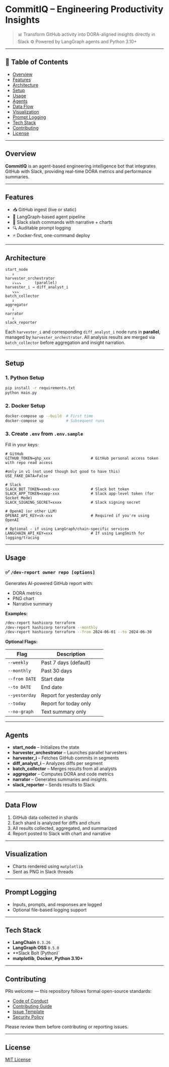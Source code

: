 # **CommitIQ – Engineering Productivity Insights**

> 📊 Transform GitHub activity into DORA-aligned insights directly in Slack
> ⚙️ Powered by LangGraph agents and Python 3.10+

---

## 📑 Table of Contents

* [Overview](#overview)
* [Features](#features)
* [Architecture](#architecture)
* [Setup](#setup)
* [Usage](#usage)
* [Agents](#agents)
* [Data Flow](#data-flow)
* [Visualization](#visualization)
* [Prompt Logging](#prompt-logging)
* [Tech Stack](#tech-stack)
* [Contributing](#contributing)
* [License](#license)

---

## Overview

**CommitIQ** is an agent-based engineering intelligence bot that integrates GitHub with Slack, providing real-time DORA metrics and performance summaries.

---

## Features

* 📥 GitHub ingest (live or static)
* 🧠 LangGraph-based agent pipeline
* 🧾 Slack slash commands with narrative + charts
* 🔍 Auditable prompt logging
* ⚡ Docker-first, one-command deploy

---

## Architecture

```
start_node
   ↓
harvester_orchestrator
   ↓↘︎↘︎↘︎      (parallel)
harvester_i → diff_analyst_i
   ↘︎↘︎↘︎
batch_collector
   ↓
aggregator
   ↓
narrator
   ↓
slack_reporter
```

Each `harvester_i` and corresponding `diff_analyst_i` node runs in **parallel**, managed by `harvester_orchestrator`. All analysis results are merged via `batch_collector` before aggregation and insight narration.

---

## Setup

### 1. Python Setup

```bash
pip install -r requirements.txt
python main.py
```

### 2. Docker Setup

```bash
docker-compose up --build  # First time
docker-compose up          # Subsequent runs
```

### 3. Create `.env` from `.env.sample`

Fill in your keys:

```env
# GitHub
GITHUB_TOKEN=ghp_xxx                  # GitHub personal access token with repo read access

#only in v1 (not used though but good to have this)
USE_FAKE_DATA=False

# Slack
SLACK_BOT_TOKEN=xoxb-xxx              # Slack bot token
SLACK_APP_TOKEN=xapp-xxx              # Slack app-level token (for Socket Mode)
SLACK_SIGNING_SECRET=xxxx             # Slack signing secret

# OpenAI (or other LLM)
OPENAI_API_KEY=sk-xxx                 # Required if you're using OpenAI

# Optional - if using LangGraph/chain-specific services
LANGCHAIN_API_KEY=xxx                 # If using LangSmith for logging/tracing
```

---

## Usage

### ✅ `/dev-report owner repo [options]`

Generates AI-powered GitHub report with:

* DORA metrics
* PNG chart
* Narrative summary

**Examples:**

```bash
/dev-report hashicorp terraform
/dev-report hashicorp terraform --monthly
/dev-report hashicorp terraform --from 2024-06-01 --to 2024-06-30
```

**Optional Flags:**

| Flag          | Description               |
| ------------- | ------------------------- |
| `--weekly`    | Past 7 days (default)     |
| `--monthly`   | Past 30 days              |
| `--from DATE` | Start date                |
| `--to DATE`   | End date                  |
| `--yesterday` | Report for yesterday only |
| `--today`     | Report for today only     |
| `--no-graph`  | Text summary only         |

---

## Agents

* **start\_node** – Initializes the state
* **harvester\_orchestrator** – Launches parallel harvesters
* **harvester\_i** – Fetches GitHub commits in segments
* **diff\_analyst\_i** – Analyzes diffs per segment
* **batch\_collector** – Merges results from all analysts
* **aggregator** – Computes DORA and code metrics
* **narrator** – Generates summaries and insights
* **slack\_reporter** – Sends results to Slack

---

## Data Flow

1. GitHub data collected in shards
2. Each shard is analyzed for diffs and churn
3. All results collected, aggregated, and summarized
4. Report posted to Slack with chart and narrative

---

## Visualization

* Charts rendered using `matplotlib`
* Sent as PNG in Slack threads

---

## Prompt Logging

* Inputs, prompts, and responses are logged
* Optional file-based logging support

---

## Tech Stack

* **LangChain** `0.3.26`
* **LangGraph OSS** `0.5.0`
* \*\*Slack Bolt (Python)\`
* **matplotlib**, **Docker**, **Python 3.10+**

---

## Contributing

PRs welcome — this repository follows formal open-source standards:

* [Code of Conduct](./CODE_OF_CONDUCT.md)
* [Contributing Guide](./CONTRIBUTING.md)
* [Issue Template](./ISSUE_TEMPLATE.md)
* [Security Policy](./SECURITY.md)

Please review them before contributing or reporting issues.

---

## License

[MIT License](LICENSE)
